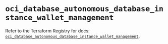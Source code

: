 # `oci_database_autonomous_database_instance_wallet_management`

Refer to the Terraform Registry for docs: [`oci_database_autonomous_database_instance_wallet_management`](https://registry.terraform.io/providers/oracle/oci/6.18.0/docs/resources/database_autonomous_database_instance_wallet_management).
